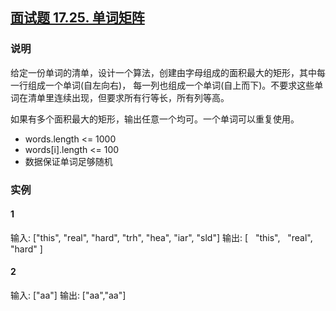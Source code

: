 ## [面试题 17.25. 单词矩阵](https://leetcode-cn.com/problems/word-rectangle-lcci/)

### 说明
给定一份单词的清单，设计一个算法，创建由字母组成的面积最大的矩形，其中每一行组成一个单词(自左向右)，
每一列也组成一个单词(自上而下)。不要求这些单词在清单里连续出现，但要求所有行等长，所有列等高。

如果有多个面积最大的矩形，输出任意一个均可。一个单词可以重复使用。

* words.length <= 1000
* words[i].length <= 100
* 数据保证单词足够随机

### 实例
#### 1
输入: ["this", "real", "hard", "trh", "hea", "iar", "sld"]
输出:
[
   "this",
   "real",
   "hard"
]

#### 2
输入: ["aa"]
输出: ["aa","aa"]